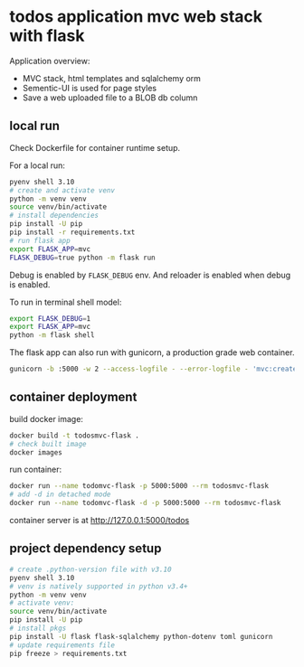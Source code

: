 # todos application mvc web stack with flask

Application overview:

- MVC stack, html templates and sqlalchemy orm
- Sementic-UI is used for page styles
- Save a web uploaded file to a BLOB db column

## local run

Check Dockerfile for container runtime setup.

For a local run:

```sh
pyenv shell 3.10
# create and activate venv
python -m venv venv
source venv/bin/activate
# install dependencies
pip install -U pip
pip install -r requirements.txt
# run flask app
export FLASK_APP=mvc
FLASK_DEBUG=true python -m flask run
```

Debug is enabled by `FLASK_DEBUG` env.
And reloader is enabled when debug is enabled.

To run in terminal shell model:

```sh
export FLASK_DEBUG=1
export FLASK_APP=mvc
python -m flask shell
```

The flask app can also run with gunicorn, a production grade web container.

```sh
gunicorn -b :5000 -w 2 --access-logfile - --error-logfile - 'mvc:create_app()'
```

## container deployment

build docker image:

```sh
docker build -t todosmvc-flask .
# check built image
docker images
```

run container:

```sh
docker run --name todomvc-flask -p 5000:5000 --rm todosmvc-flask
# add -d in detached mode
docker run --name todomvc-flask -d -p 5000:5000 --rm todosmvc-flask
```

container server is at http://127.0.0.1:5000/todos

## project dependency setup

```sh
# create .python-version file with v3.10
pyenv shell 3.10
# venv is natively supported in python v3.4+
python -m venv venv
# activate venv:
source venv/bin/activate
pip install -U pip
# install pkgs
pip install -U flask flask-sqlalchemy python-dotenv toml gunicorn
# update requirements file
pip freeze > requirements.txt
```
